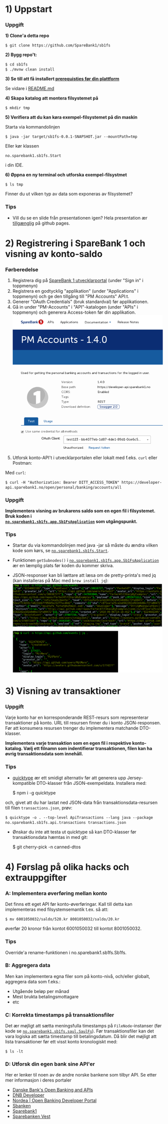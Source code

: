 # 1) Uppstart

### Uppgift 

**1) Clone'a detta repo**


    $ git clone https://github.com/SpareBank1/sb1fs

**2) Bygg repo't:**

 
    $ cd sb1fs
    $ ./mvnw clean install 
 
**3) Se till att få installert [prerequisties før din plattform](README.md#prerequisites)**
 
Se vidare i [README.md](README.md#prerequisites)

**4) Skapa katalog att montera filsystemet på**

    $ mkdir tmp
    
**5) Verifiera att du kan køra exempel-filsystemet på din maskin**

Starta via kommandolinjen
    
    $ java -jar target/sb1fs-0.0.1-SNAPSHOT.jar --mountPath=tmp

Eller kør klassen

    no.sparebank1.sb1fs.Start

i din IDE.
    
**6) Øppna en ny terminal och utforska exempel-filsystmet**

    $ ls tmp
 
Finner du ut vilken typ av data som exponeras av filsystemet?

### Tips

* Vill du se en slide från presentationen igen? Hela presentation ær [tillgænglig](https://sparebank1.github.io/sb1fs/) på github pages.

# 2) Registrering i SpareBank 1 och visning av konto-saldo

### Førberedelse

1) Registrera dig på [SpareBank 1 utvecklarportal](https://developersparebank1.no/) (under "Sign in" i toppmenyn)
2) Registrera en godtycklig "applikation" (under "Applications" i toppmenyn) och ge den tillgång till "PM Accounts" API:t.
3) Generer "OAuth Credentials" (bruk standardval) før applikationen.
4) Gå in under "PM-Accounts" i "API"-katalogen  (under "APIs" i toppmenyn) och generera Access-token før din applikation.
![alt text](doc/token.png  "Screenshot")
5) Utforsk konto-API't i utvecklarportalen eller lokalt med f.eks. ``curl`` eller Postman:

Med ``curl``:

    $ curl -H "Authorization: Bearer DITT_ACCESS_TOKEN" https://developer-api.sparebank1.no/open/personal/banking/accounts/all
    
### Uppgift
**Implementera visning av brukarens saldo som en egen fil i filsystemet. Bruk koden i  
[``no.sparebank1.sb1fs.app.Sb1FsApplication``](../master/src/main/java/no/sparebank1/sb1fs/app/Sb1FsApplication.java)
 som utgångspunkt.**


### Tips
* Startar du via kommandolinjen med java -jar så måste du ændra vilken kode som kørs, se 
[``no.sparebank1.sb1fs.Start``](../master/src/main/java/no/sparebank1/sb1fs/Start.java).

* Funktionen ``getSubnodes()`` i [``no.sparebank1.sb1fs.app.Sb1FsApplication``](../master/src/main/java/no/sparebank1/sb1fs/app/Sb1FsApplication.java) 
ær en læmplig plats før koden du kommer skriva.

* JSON-responser kan bli lættare att læsa om de pretty-printa's med jq (kan installeras på Mac med ``brew install jq``):
![alt text](doc/curl.png  "jq")

# 3) Visning av transaktioner

### Uppgift

Varje konto har en korresponderande REST-resurs som representerar transaktioner på konto. URL till resursen finner du i 
konto JSON-responsen. Før att konsumera resursen trenger du implementera matchande DTO-klasser.
 
**Implementera varje transaktion som en egen fil i respektive konto-katalog. Vælj ett filnamn som indentifierar transaktionen, 
filen kan ha øvrig transaktionsdata som innehåll.**

### Tips 
 * [quicktype](https://github.com/quicktype/quicktype) ær ett smidigt alternativ før att generera upp Jersey-kompatible DTO-klasser från JSON-exempeldata. 
Installera med:

   
    $ npm i -g quicktype 
    
och, givet att du har lastat ned JSON-data från transaktionsdata-resursen till filen ``transactions.json``, prøv:

    $ quicktype -o . --top-level ApiTransactions --lang java --package no.sparebank1.sb1fs.api.transactions transactions.json 

 * Ønskar du inte att testa ut quicktype så kan DTO-klasser før transaktionsdata hæmtas in med git:
 
 
    $ git cherry-pick -n canned-dtos
    
# 4) Førslag på olika hacks och extrauppgifter 

### A: Implementera øverføring mellan konto

Det finns ett eget API før konto-øverføringar. Kall till detta kan implementeras med filsystemsemantik t.ex. så att:

    $ mv 6001050032/saldo/520.kr 8001050032/saldo/20.kr
    
øverfør 20 kronor från kontot 6001050032 till kontot 8001050032. 

### Tips

Override'a rename-funktionen i no.sparebank1.sb1fs.Sb1fs.     

### B: Aggregera data

Men kan implementera egna filer som på konto-nivå, och/eller globalt, aggregera data som f.eks.:

 * Utgående beløp per månad
 * Mest brukta betalingsmottagare
 * etc
 
### C: Korrekta timestamps på transaktionsfiler 

Det ær møjligt att sætta meningsfulla timestamps på ``FileNode``-instanser (før kode se 
[``no.sparebank1.sb1fs.saul.SaulFs``](../master/src/main/java/no/sparebank1/sb1fs/saul/SaulFs.java)). 
Før transaktionsfiler kan det vara logiska att sætta timestamp till betalingsdatum. Då blir det møjligt att lista 
transaktioner før ett visst konto kronologiskt med:

    $ ls -lt
	
### D: Utforsk din egen bank sine API'er
Her er lenker til noen av de andre norske bankene som tilbyr API. Se etter mer informasjon i deres portaler

* [Danske Bank's Open Banking and APIs](https://danskebank.com/openbanking)
* [DNB Developer](https://developer.dnb.no/)
* [Nordea | Open Banking Developer Portal](https://developer.nordeaopenbanking.com/)
* [Sbanken](https://sbanken.no/bruke/utviklerportalen/)
* [Sparebank1](https://developersparebank1.no/)
* [Sparebanken Vest](https://github.com/SparebankenVest)
